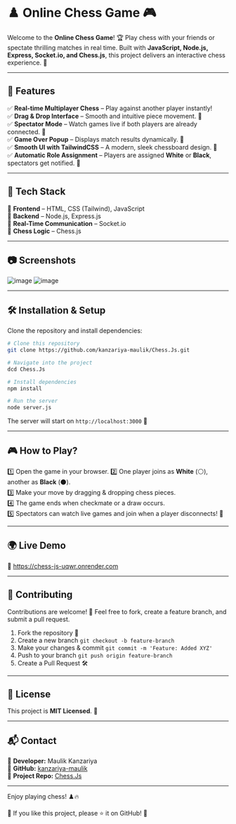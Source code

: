 # ♟️ Online Chess Game 🎮

Welcome to the **Online Chess Game**! 🏆 Play chess with your friends or spectate thrilling matches in real time. Built with **JavaScript, Node.js, Express, Socket.io, and Chess.js**, this project delivers an interactive chess experience. 🚀

---

## 🌟 Features

✅ **Real-time Multiplayer Chess** – Play against another player instantly!  
✅ **Drag & Drop Interface** – Smooth and intuitive piece movement. 🎯  
✅ **Spectator Mode** – Watch games live if both players are already connected. 👀  
✅ **Game Over Popup** – Displays match results dynamically. 🏁  
✅ **Smooth UI with TailwindCSS** – A modern, sleek chessboard design. 🎨  
✅ **Automatic Role Assignment** – Players are assigned **White** or **Black**, spectators get notified. 👥  

---

## 🚀 Tech Stack

🔹 **Frontend** – HTML, CSS (Tailwind), JavaScript  
🔹 **Backend** – Node.js, Express.js  
🔹 **Real-Time Communication** – Socket.io  
🔹 **Chess Logic** – Chess.js  

---

## 📷 Screenshots

![image](https://github.com/user-attachments/assets/f881faeb-16ed-407c-9998-ee03c23e6ef0)
![image](https://github.com/user-attachments/assets/083512c3-f615-43cd-a1f1-9e91a256ecae)


---

## 🛠️ Installation & Setup

Clone the repository and install dependencies:

```sh
# Clone this repository
git clone https://github.com/kanzariya-maulik/Chess.Js.git

# Navigate into the project
dcd Chess.Js

# Install dependencies
npm install

# Run the server
node server.js
```

The server will start on `http://localhost:3000` 🚀

---

## 🎮 How to Play?

1️⃣ Open the game in your browser.
2️⃣ One player joins as **White** (⚪), another as **Black** (⚫).  
3️⃣ Make your move by dragging & dropping chess pieces.  
4️⃣ The game ends when checkmate or a draw occurs.  
5️⃣ Spectators can watch live games and join when a player disconnects! 👀  

---

## 🌍 Live Demo

🔗 https://chess-js-uqwr.onrender.com

---

## 🤝 Contributing

Contributions are welcome! 🚀 Feel free to fork, create a feature branch, and submit a pull request.  

1. Fork the repository 🍴
2. Create a new branch `git checkout -b feature-branch`
3. Make your changes & commit `git commit -m 'Feature: Added XYZ'`
4. Push to your branch `git push origin feature-branch`
5. Create a Pull Request 🛠️

---

## 📝 License

This project is **MIT Licensed**. 📜

---

## 📬 Contact

🔹 **Developer:** Maulik Kanzariya  
🔹 **GitHub:** [kanzariya-maulik](https://github.com/kanzariya-maulik)  
🔹 **Project Repo:** [Chess.Js](https://github.com/kanzariya-maulik/Chess.Js)  

---

Enjoy playing chess! ♟️🔥

💖 If you like this project, please ⭐ it on GitHub! 🙌

